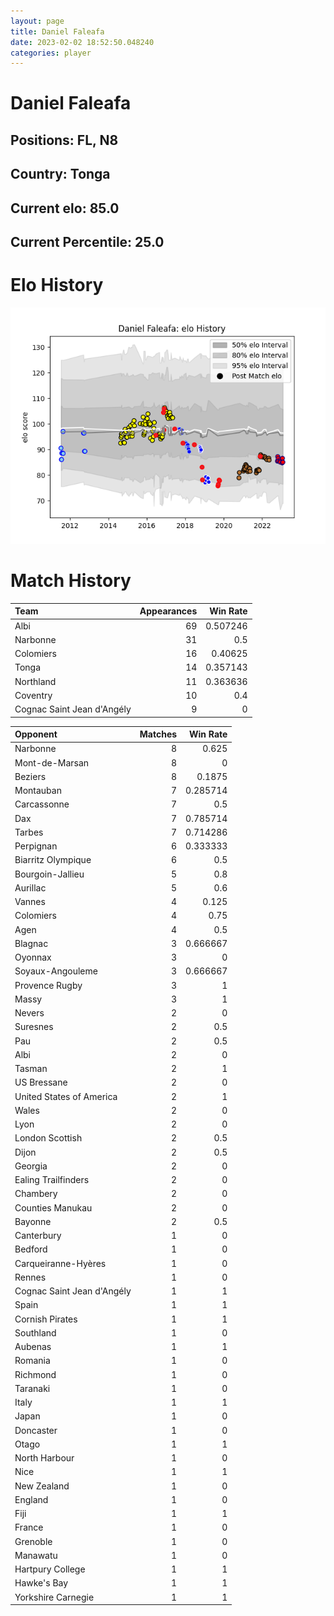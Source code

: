 ```yaml
---  
layout: page  
title: Daniel Faleafa  
date: 2023-02-02 18:52:50.048240  
categories: player  
---
```

# Daniel Faleafa

## Positions: FL, N8

## Country: Tonga

## Current elo: 85.0

## Current Percentile: 25.0

# Elo History


![elo history](history_DanielFaleafa.png)
# Match History


| Team                       |   Appearances |   Win Rate |
|:---------------------------|--------------:|-----------:|
| Albi                       |            69 |   0.507246 |
| Narbonne                   |            31 |   0.5      |
| Colomiers                  |            16 |   0.40625  |
| Tonga                      |            14 |   0.357143 |
| Northland                  |            11 |   0.363636 |
| Coventry                   |            10 |   0.4      |
| Cognac Saint Jean d'Angély |             9 |   0        |

| Opponent                   |   Matches |   Win Rate |
|:---------------------------|----------:|-----------:|
| Narbonne                   |         8 |   0.625    |
| Mont-de-Marsan             |         8 |   0        |
| Beziers                    |         8 |   0.1875   |
| Montauban                  |         7 |   0.285714 |
| Carcassonne                |         7 |   0.5      |
| Dax                        |         7 |   0.785714 |
| Tarbes                     |         7 |   0.714286 |
| Perpignan                  |         6 |   0.333333 |
| Biarritz Olympique         |         6 |   0.5      |
| Bourgoin-Jallieu           |         5 |   0.8      |
| Aurillac                   |         5 |   0.6      |
| Vannes                     |         4 |   0.125    |
| Colomiers                  |         4 |   0.75     |
| Agen                       |         4 |   0.5      |
| Blagnac                    |         3 |   0.666667 |
| Oyonnax                    |         3 |   0        |
| Soyaux-Angouleme           |         3 |   0.666667 |
| Provence Rugby             |         3 |   1        |
| Massy                      |         3 |   1        |
| Nevers                     |         2 |   0        |
| Suresnes                   |         2 |   0.5      |
| Pau                        |         2 |   0.5      |
| Albi                       |         2 |   0        |
| Tasman                     |         2 |   1        |
| US Bressane                |         2 |   0        |
| United States of America   |         2 |   1        |
| Wales                      |         2 |   0        |
| Lyon                       |         2 |   0        |
| London Scottish            |         2 |   0.5      |
| Dijon                      |         2 |   0.5      |
| Georgia                    |         2 |   0        |
| Ealing Trailfinders        |         2 |   0        |
| Chambery                   |         2 |   0        |
| Counties Manukau           |         2 |   0        |
| Bayonne                    |         2 |   0.5      |
| Canterbury                 |         1 |   0        |
| Bedford                    |         1 |   0        |
| Carqueiranne-Hyères        |         1 |   0        |
| Rennes                     |         1 |   0        |
| Cognac Saint Jean d'Angély |         1 |   1        |
| Spain                      |         1 |   1        |
| Cornish Pirates            |         1 |   1        |
| Southland                  |         1 |   0        |
| Aubenas                    |         1 |   1        |
| Romania                    |         1 |   0        |
| Richmond                   |         1 |   0        |
| Taranaki                   |         1 |   0        |
| Italy                      |         1 |   1        |
| Japan                      |         1 |   0        |
| Doncaster                  |         1 |   0        |
| Otago                      |         1 |   1        |
| North Harbour              |         1 |   0        |
| Nice                       |         1 |   1        |
| New Zealand                |         1 |   0        |
| England                    |         1 |   0        |
| Fiji                       |         1 |   1        |
| France                     |         1 |   0        |
| Grenoble                   |         1 |   0        |
| Manawatu                   |         1 |   0        |
| Hartpury College           |         1 |   1        |
| Hawke's Bay                |         1 |   1        |
| Yorkshire Carnegie         |         1 |   1        |